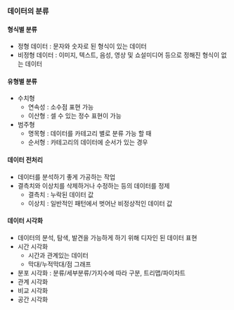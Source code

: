 ### 데이터의 분류
#### 형식별 분류
- 정형 데이터 : 문자와 숫자로 된 형식이 있는 데이터
- 비정형 데이터 : 이미지, 텍스트, 음성, 영상 및 쇼설미디어 등으로 정해진 형식이 없는 데이터

#### 유형별 분류
- 수치형
	- 연속성 : 소수점 표현 가능
	- 이산형 : 셀 수 있는 정수 표현이 가능
- 범주형
	- 명목형 : 데이터를 카테고리 별로 분류 가능 할 때
	- 순서형 : 카테고리의 데이터에 순서가 있는 경우

#### 데이터 전처리
- 데이터를 분석하기 좋게 가공하는 작업
- 결측치와 이상치를 삭제하거나 수정하는 등의 데이터를 정제
	- 결측치 : 누락된 데이터 값
	- 이상치 : 일반적인 패턴에서 벗어난 비정상적인 데이터 값

#### 데이터 시각화
- 데이터의 분석, 탐색, 발견을 가능하게 하기 위해 디자인 된 데이터 표현
- 시간 시각화 
	- 시간과 관계있는 데이터
	- 막대/누적막대/점 그래프
- 분포 시각화 : 분류/세부분류/가지수에 따라 구분, 트리맵/파이차트
- 관계 시각화
- 비교 시각화
- 공간 시각화